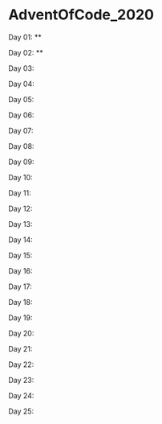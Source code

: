 ﻿# AdventOfCode_2020

Day 01: \*\*

Day 02: \*\*

Day 03:

Day 04:

Day 05:

Day 06:

Day 07:

Day 08:

Day 09:

Day 10:

Day 11:

Day 12:

Day 13:

Day 14:

Day 15:

Day 16:

Day 17:

Day 18:

Day 19:

Day 20:

Day 21:

Day 22:

Day 23:

Day 24:

Day 25:
